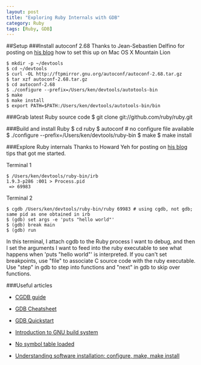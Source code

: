 ```yaml
---
layout: post
title: "Exploring Ruby Internals with GDB"
category: Ruby
tags: [Ruby, GDB]
---
```


##Setup
###Install autoconf 2.68
Thanks to Jean-Sebastien Delfino for posting on [his blog](http://jsdelfino.blogspot.com/2012/08/autoconf-and-automake-on-mac-os-x.html) how to set this up on Mac OS X Mountain Lion

    $ mkdir -p ~/devtools
    $ cd ~/devtools
    $ curl -OL http://ftpmirror.gnu.org/autoconf/autoconf-2.68.tar.gz
    $ tar xzf autoconf-2.68.tar.gz
    $ cd autoconf-2.68
    $ ./configure --prefix=/Users/ken/devtools/autotools-bin
    $ make
    $ make install
    $ export PATH=$PATH:/Users/ken/devtools/autotools-bin/bin

###Grab latest Ruby source code
    $ git clone git://github.com/ruby/ruby.git

###Build and install Ruby
    $ cd ruby
    $ autoconf # no configure file available
    $ ./configure --prefix=/Users/ken/devtools/ruby-bin
    $ make
    $ make install

###Explore Ruby internals
Thanks to Howard Yeh for posting on [his blog](http://metacircus.com/hacking/2010/04/11/exploring-ruby-internals.html) tips that got me started.
 
Terminal 1

    $ /Users/ken/devtools/ruby-bin/irb
    1.9.3-p286 :001 > Process.pid
     => 69983

Terminal 2

    $ cgdb /Users/ken/devtools/ruby-bin/ruby 69983 # using cgdb, not gdb; same pid as one obtained in irb
    $ (gdb) set args -e 'puts "hello world"'
    $ (gdb) break main
    $ (gdb) run

In this terminal, I attach cgdb to the Ruby process I want to debug, and then
I set the arguments I want to feed into the ruby executable to see what happens
when 'puts "hello world"' is interpreted. If you can't set breakpoints, use "file" to
associate C source code with the ruby executable. Use "step" in gdb to step into
functions and "next" in gdb to skip over functions.

###Useful articles
* [CGDB guide](http://cgdb.sourceforge.net/docs/cgdb-no-split.html#Understanding-CGDB)

* [GDB Cheatsheet](http://darkdust.net/files/GDB%20Cheat%20Sheet.pdf)

* [GDB Quickstart](http://web.eecs.umich.edu/~sugih/pointers/gdbQS.html)

* [Introduction to GNU build system](http://airs.com/ian/configure/configure_1.html)

* [No symbol table loaded](http://stackoverflow.com/questions/9245685/gdb-no-symbol-table-is-loaded)

* [Understanding software installation: configure, make, make install](http://www.codecoffee.com/tipsforlinux/articles/27.html)
